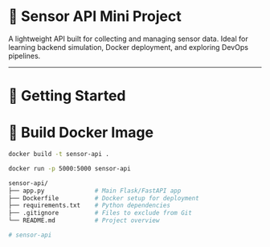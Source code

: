 # 📡 Sensor API Mini Project

A lightweight API built for collecting and managing sensor data. Ideal for learning backend simulation, Docker deployment, and exploring DevOps pipelines.

---

# 🚀 Getting Started

# 🐳 Build Docker Image

```bash
docker build -t sensor-api .

docker run -p 5000:5000 sensor-api

sensor-api/
├── app.py              # Main Flask/FastAPI app
├── Dockerfile          # Docker setup for deployment
├── requirements.txt    # Python dependencies
├── .gitignore          # Files to exclude from Git
└── README.md           # Project overview

# sensor-api
